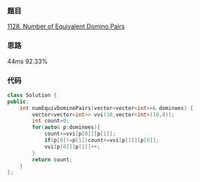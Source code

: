 ### 题目
[1128. Number of Equivalent Domino Pairs](https://leetcode-cn.com/problems/number-of-equivalent-domino-pairs/submissions/)
### 思路
44ms 92.33%

### 代码
```c++
class Solution {
public:
    int numEquivDominoPairs(vector<vector<int>>& dominoes) {
        vector<vector<int>> vvi(10,vector<int>(10,0));
        int count=0;
        for(auto& p:dominoes){
            count+=vvi[p[0]][p[1]];
            if(p[0]!=p[1])count+=vvi[p[1]][p[0]];
            vvi[p[0]][p[1]]++;
        }
        return count;
    }
};
```

